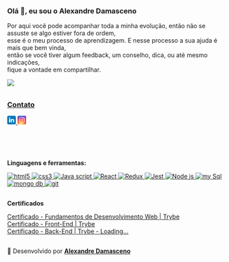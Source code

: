 ### Olá 👋, eu sou o Alexandre Damasceno

<div>
  <p>Por aqui você pode acompanhar toda a minha evolução, então não se assuste se algo estiver fora de ordem, <br>esse é o meu processo de aprendizagem. E nesse processo a sua ajuda é mais que bem vinda, <br>então se você tiver algum feedback, um conselho, dica, ou até mesmo indicações, <br>fique a vontade em compartilhar. </p>
</div>

<div>
  <a href="https://github.com/alexandredamasceno">
  <img height="180em" src="https://github-readme-stats.vercel.app/api?username=alexandredamasceno&show_icons=true&theme=highcontrast&include_all_commits=true&count_private=true"/>
<!--   <img height="180em" width="400em" src="https://github-readme-stats.vercel.app/api/top-langs/?username=alexandredamasceno&layout=compact&langs_count=7&theme=highcontrast"/> -->
</div>
  
 ##
  
<h3>Contato</h3>
  <div align="left">
  <span  >
    <a href="https://www.linkedin.com/in/alexandredamasceno/" >
      <img src="https://raw.githubusercontent.com/edent/SuperTinyIcons/bed6907f8e4f5cb5bb21299b9070f4d7c51098c0/images/svg/linkedin.svg" width="4%" />
    </a>
  </span>
  <span>
    <a href="https://www.instagram.com/eu.alexandredamasceno/" >
      <img src="https://raw.githubusercontent.com/edent/SuperTinyIcons/bed6907f8e4f5cb5bb21299b9070f4d7c51098c0/images/svg/instagram.svg" width="4%"/>
      </a>
  </span>
<!--   <span>
    <a href="mailto:dangelo.silva.miranda@gmail.com?subject=Contato%20iniciado%20por%20github">
      <img src="https://raw.githubusercontent.com/edent/SuperTinyIcons/bed6907f8e4f5cb5bb21299b9070f4d7c51098c0/images/svg/email.svg" width="4%" />
      </a>
    </span> -->
    <br>
    <br>
  
  ##
 
<div style="display: inline_block"><br>
  <p><strong>Linguagens e ferramentas: </strong></p>
  <a target="_blank" href="https://www.w3schools.com/tags/default.asp" rel="nofollow">
    <img alt="html5" width="38px" src="https://cdn.jsdelivr.net/gh/devicons/devicon/icons/html5/html5-plain.svg" />
  </a>
  <a target="_blank" href="https://www.w3schools.com/cssref/default.asp" rel="nofollow">
    <img alt="css3" width="38px" src="https://cdn.jsdelivr.net/gh/devicons/devicon/icons/css3/css3-plain.svg" />
  </a>
  <a target="_blank" href="https://www.w3schools.com/jsref/default.asp" rel="nofollow">
    <img alt="Java script" width="38px" src="https://cdn.jsdelivr.net/gh/devicons/devicon/icons/javascript/javascript-plain.svg" />
  </a>
  <a target="_blank" href="https://pt-br.reactjs.org/docs/getting-started.html" rel="nofollow">
    <img alt="React" width="38px" src="https://cdn.jsdelivr.net/gh/devicons/devicon/icons/react/react-original.svg" />
  </a>
  <a target="_blank" href="https://redux.js.org/introduction/getting-started" rel="nofollow">
    <img alt="Redux" width="38px" src="https://cdn.jsdelivr.net/gh/devicons/devicon/icons/redux/redux-original.svg" />
  </a>
  <a target="_blank" href="https://jestjs.io/pt-BR/docs/getting-started" rel="nofollow">
    <img alt="Jest" width="38px" src="https://cdn.jsdelivr.net/gh/devicons/devicon/icons/jest/jest-plain.svg" />
  </a>
  <a target="_blank" href="https://nodejs.org/pt-br/docs/" rel="nofollow">
    <img alt="Node js" width="38px" src="https://cdn.jsdelivr.net/gh/devicons/devicon/icons/nodejs/nodejs-plain.svg" />
  </a>
  <a target="_blank" href="https://dev.mysql.com/doc/" rel="nofollow">
    <img alt="my Sql" width="38px" src="https://cdn.jsdelivr.net/gh/devicons/devicon/icons/mysql/mysql-plain.svg" />
  </a>
  <a target="_blank" href="https://docs.mongodb.com/" rel="nofollow">
    <img alt="mongo db" width="38px" src="https://cdn.jsdelivr.net/gh/devicons/devicon/icons/mongodb/mongodb-plain.svg" />
  </a>
  <a target="_blank" href="https://git-scm.com/doc" rel="nofollow">
    <img alt="git" width="38px" src="https://cdn.jsdelivr.net/gh/devicons/devicon/icons/git/git-plain.svg" />
  </a>
</div>
  
  ##

<div id="study">
  <p> <strong>Certificados</strong></P>
<!--   <p>sou estudante de desenvolvimento Web Full-Stack na Trybe. </p> -->
  <a target="_blank" href="https://drive.google.com/file/d/158AQJW8QAI1p0RcctnKXiA6IPCMK_kmO/view?usp=sharing">
    Certificado - Fundamentos de Desenvolvimento Web | Trybe
  </a>
  
  <br>
  
  <a target="_blank" href="https://drive.google.com/file/d/1M7zVOtDts52TIoYMLgrO0hHKQGJE3vsQ/view?usp=sharing">
    Certificado - Front-End | Trybe
  </a>
  

  <br>
  
  <a target="_blank" href="">
    Certificado - Back-End | Trybe - Loading...
  </a> 

  
</div>

##

<p>🥇 Desenvolvido por <strong><a href='https://github.com/alexandredamasceno'>Alexandre Damasceno</a></strong></p>
